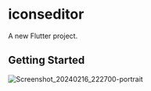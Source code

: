 # iconseditor

A new Flutter project.

## Getting Started

![Screenshot_20240216_222700-portrait](https://github.com/fenishpatel3150/iconseditor/assets/143187609/9ae1ae61-2148-40e2-93e1-76597ea6f182)

